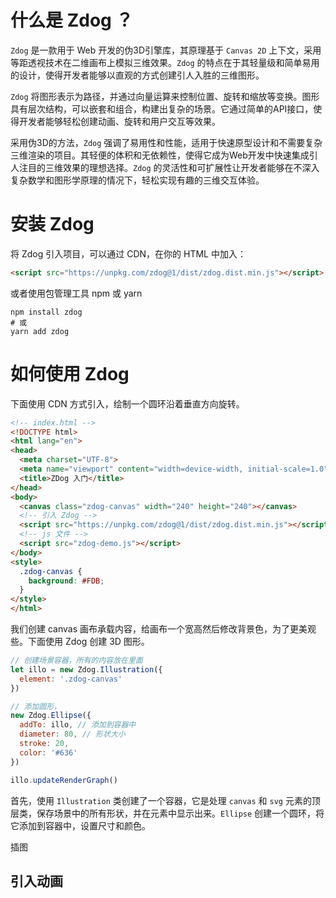 # 什么是 Zdog ？

`Zdog` 是一款用于 Web 开发的伪3D引擎库，其原理基于 `Canvas 2D` 上下文，采用等距透视技术在二维画布上模拟三维效果。`Zdog` 的特点在于其轻量级和简单易用的设计，使得开发者能够以直观的方式创建引人入胜的三维图形。

`Zdog` 将图形表示为路径，并通过向量运算来控制位置、旋转和缩放等变换。图形具有层次结构，可以嵌套和组合，构建出复杂的场景。它通过简单的API接口，使得开发者能够轻松创建动画、旋转和用户交互等效果。

采用伪3D的方法，`Zdog` 强调了易用性和性能，适用于快速原型设计和不需要复杂三维渲染的项目。其轻便的体积和无依赖性，使得它成为Web开发中快速集成引人注目的三维效果的理想选择。`Zdog` 的灵活性和可扩展性让开发者能够在不深入复杂数学和图形学原理的情况下，轻松实现有趣的三维交互体验。

# 安装 Zdog

将 Zdog 引入项目，可以通过 CDN，在你的 HTML 中加入：

```html
<script src="https://unpkg.com/zdog@1/dist/zdog.dist.min.js"></script>
```
或者使用包管理工具 npm 或 yarn 
```shell
npm install zdog
# 或
yarn add zdog
```

# 如何使用 Zdog

下面使用 CDN 方式引入，绘制一个圆环沿着垂直方向旋转。

```html
<!-- index.html -->
<!DOCTYPE html>
<html lang="en">
<head>
  <meta charset="UTF-8">
  <meta name="viewport" content="width=device-width, initial-scale=1.0">
  <title>ZDog 入门</title>
</head>
<body>
  <canvas class="zdog-canvas" width="240" height="240"></canvas>
  <!-- 引入 Zdog -->
  <script src="https://unpkg.com/zdog@1/dist/zdog.dist.min.js"></script>
  <!-- js 文件 -->
  <script src="zdog-demo.js"></script>
</body>
<style>
  .zdog-canvas {
    background: #FDB;
  }
</style>
</html>
```
我们创建 canvas 画布承载内容，给画布一个宽高然后修改背景色，为了更美观些。下面使用 Zdog 创建 3D 图形。

```js
// 创建场景容器，所有的内容放在里面
let illo = new Zdog.Illustration({
  element: '.zdog-canvas'
})

// 添加圆形，
new Zdog.Ellipse({
  addTo: illo, // 添加到容器中
  diameter: 80, // 形状大小
  stroke: 20,
  color: '#636'
})

illo.updateRenderGraph()
```
首先，使用 `Illustration` 类创建了一个容器，它是处理 `canvas` 和 `svg` 元素的顶层类，保存场景中的所有形状，并在元素中显示出来。`Ellipse` 创建一个圆环，将它添加到容器中，设置尺寸和颜色。

插图


## 引入动画

